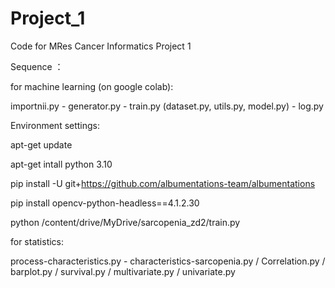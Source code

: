 # Project_1
Code for MRes Cancer Informatics Project 1

Sequence ：

for machine learning (on google colab):

importnii.py - generator.py - train.py (dataset.py, utils.py, model.py) - log.py

Environment settings:

apt-get update

apt-get intall python 3.10

pip install -U git+https://github.com/albumentations-team/albumentations

pip install opencv-python-headless==4.1.2.30

python /content/drive/MyDrive/sarcopenia_zd2/train.py


for statistics:

process-characteristics.py - characteristics-sarcopenia.py / Correlation.py / barplot.py / survival.py /  multivariate.py / univariate.py

